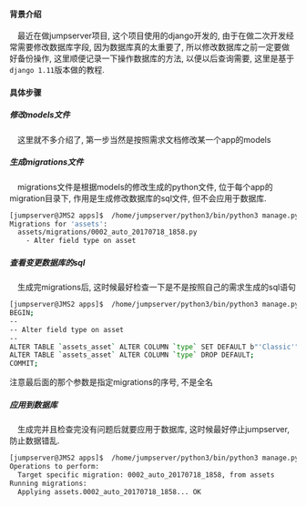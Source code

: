 #### 背景介绍

&emsp;最近在做jumpserver项目, 这个项目使用的django开发的, 由于在做二次开发经常需要修改数据库字段, 因为数据库真的太重要了, 所以修改数据库之前一定要做好备份操作, 这里顺便记录一下操作数据库的方法, 以便以后查询需要, 这里是基于`django 1.11`版本做的教程.

#### 具体步骤

##### 修改models文件

&emsp;这里就不多介绍了, 第一步当然是按照需求文档修改某一个app的models

##### 生成migrations文件

&emsp;migrations文件是根据models的修改生成的python文件, 位于每个app的migration目录下, 作用是生成修改数据库的sql文件, 但不会应用于数据库.

```bash
[jumpserver@JMS2 apps]$  /home/jumpserver/python3/bin/python3 manage.py makemigrations assets
Migrations for 'assets':
  assets/migrations/0002_auto_20170718_1858.py
    - Alter field type on asset

```

##### 查看变更数据库的sql

&emsp;生成完migrations后, 这时候最好检查一下是不是按照自己的需求生成的sql语句

```bash
[jumpserver@JMS2 apps]$  /home/jumpserver/python3/bin/python3 manage.py sqlmigrate assets 0002
BEGIN;
--
-- Alter field type on asset
--
ALTER TABLE `assets_asset` ALTER COLUMN `type` SET DEFAULT b"'Classic'";
ALTER TABLE `assets_asset` ALTER COLUMN `type` DROP DEFAULT;
COMMIT;
```

注意最后面的那个参数是指定migrations的序号, 不是全名

##### 应用到数据库

&emsp;生成完并且检查完没有问题后就要应用于数据库, 这时候最好停止jumpserver, 防止数据错乱.

```bash
[jumpserver@JMS2 apps]$  /home/jumpserver/python3/bin/python3 manage.py migrate assets 0002
Operations to perform:
  Target specific migration: 0002_auto_20170718_1858, from assets
Running migrations:
  Applying assets.0002_auto_20170718_1858... OK

```